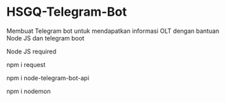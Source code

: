 # HSGQ-Telegram-Bot
Membuat Telegram bot untuk mendapatkan informasi OLT dengan bantuan Node JS dan telegram boot

Node JS required

npm i request

npm i node-telegram-bot-api 

npm i nodemon
